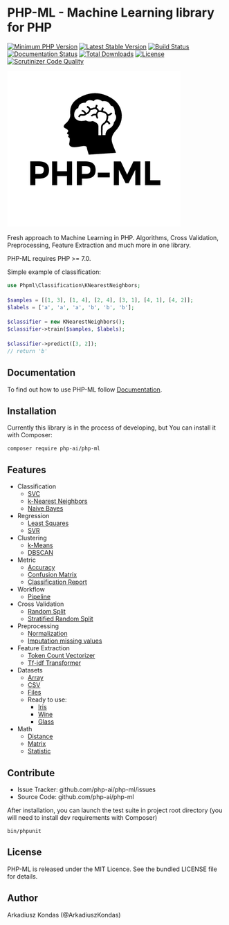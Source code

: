 # PHP-ML - Machine Learning library for PHP

[![Minimum PHP Version](https://img.shields.io/badge/php-%3E%3D%207.0-8892BF.svg)](https://php.net/)
[![Latest Stable Version](https://img.shields.io/packagist/v/php-ai/php-ml.svg)](https://packagist.org/packages/php-ai/php-ml)
[![Build Status](https://scrutinizer-ci.com/g/php-ai/php-ml/badges/build.png?b=develop)](https://scrutinizer-ci.com/g/php-ai/php-ml/build-status/develop)
[![Documentation Status](https://readthedocs.org/projects/php-ml/badge/?version=develop)](http://php-ml.readthedocs.org/en/develop/?badge=develop)
[![Total Downloads](https://poser.pugx.org/php-ai/php-ml/downloads.svg)](https://packagist.org/packages/php-ai/php-ml)
[![License](https://poser.pugx.org/php-ai/php-ml/license.svg)](https://packagist.org/packages/php-ai/php-ml)
[![Scrutinizer Code Quality](https://scrutinizer-ci.com/g/php-ai/php-ml/badges/quality-score.png?b=develop)](https://scrutinizer-ci.com/g/php-ai/php-ml/?branch=develop)

![PHP-ML - Machine Learning library for PHP](docs/assets/php-ml-logo.png)

Fresh approach to Machine Learning in PHP. Algorithms, Cross Validation, Preprocessing, Feature Extraction and much more in one library.

PHP-ML requires PHP >= 7.0.

Simple example of classification:
```php
use Phpml\Classification\KNearestNeighbors;

$samples = [[1, 3], [1, 4], [2, 4], [3, 1], [4, 1], [4, 2]];
$labels = ['a', 'a', 'a', 'b', 'b', 'b'];

$classifier = new KNearestNeighbors();
$classifier->train($samples, $labels);

$classifier->predict([3, 2]); 
// return 'b'
```

## Documentation

To find out how to use PHP-ML follow [Documentation](http://php-ml.readthedocs.org/).

## Installation

Currently this library is in the process of developing, but You can install it with Composer:

```
composer require php-ai/php-ml
```

## Features

* Classification
    * [SVC](http://php-ml.readthedocs.io/en/latest/machine-learning/classification/svc/)
    * [k-Nearest Neighbors](http://php-ml.readthedocs.io/en/latest/machine-learning/classification/k-nearest-neighbors/)
    * [Naive Bayes](http://php-ml.readthedocs.io/en/latest/machine-learning/classification/naive-bayes/)
* Regression
    * [Least Squares](http://php-ml.readthedocs.io/en/latest/machine-learning/regression/least-squares/)
    * [SVR](http://php-ml.readthedocs.io/en/latest/machine-learning/regression/svr/)
* Clustering
    * [k-Means](http://php-ml.readthedocs.io/en/latest/machine-learning/clustering/k-means/)
    * [DBSCAN](http://php-ml.readthedocs.io/en/latest/machine-learning/clustering/dbscan/)
* Metric
    * [Accuracy](http://php-ml.readthedocs.io/en/latest/machine-learning/metric/accuracy/)
    * [Confusion Matrix](http://php-ml.readthedocs.io/en/latest/machine-learning/metric/confusion-matrix/)
    * [Classification Report](http://php-ml.readthedocs.io/en/latest/machine-learning/metric/classification-report/)
* Workflow
    * [Pipeline](http://php-ml.readthedocs.io/en/latest/machine-learning/workflow/pipeline)
* Cross Validation
    * [Random Split](http://php-ml.readthedocs.io/en/latest/machine-learning/cross-validation/random-split/)
    * [Stratified Random Split](http://php-ml.readthedocs.io/en/latest/machine-learning/cross-validation/stratified-random-split/)
* Preprocessing
    * [Normalization](http://php-ml.readthedocs.io/en/latest/machine-learning/preprocessing/normalization/)
    * [Imputation missing values](http://php-ml.readthedocs.io/en/latest/machine-learning/preprocessing/imputation-missing-values/)
* Feature Extraction
    * [Token Count Vectorizer](http://php-ml.readthedocs.io/en/latest/machine-learning/feature-extraction/token-count-vectorizer/)
    * [Tf-idf Transformer](http://php-ml.readthedocs.io/en/latest/machine-learning/feature-extraction/tf-idf-transformer/)
* Datasets
    * [Array](http://php-ml.readthedocs.io/en/latest/machine-learning/datasets/array-dataset/)
    * [CSV](http://php-ml.readthedocs.io/en/latest/machine-learning/datasets/csv-dataset/)
    * [Files](http://php-ml.readthedocs.io/en/latest/machine-learning/datasets/files-dataset/)
    * Ready to use:
        * [Iris](http://php-ml.readthedocs.io/en/latest/machine-learning/datasets/demo/iris/)
        * [Wine](http://php-ml.readthedocs.io/en/latest/machine-learning/datasets/demo/wine/)
        * [Glass](http://php-ml.readthedocs.io/en/latest/machine-learning/datasets/demo/glass/)
* Math
    * [Distance](http://php-ml.readthedocs.io/en/latest/math/distance/)
    * [Matrix](http://php-ml.readthedocs.io/en/latest/math/matrix/)
    * [Statistic](http://php-ml.readthedocs.io/en/latest/math/statistic/)
    

## Contribute

- Issue Tracker: github.com/php-ai/php-ml/issues
- Source Code: github.com/php-ai/php-ml

After installation, you can launch the test suite in project root directory (you will need to install dev requirements with Composer)

```
bin/phpunit
```

## License

PHP-ML is released under the MIT Licence. See the bundled LICENSE file for details.

## Author

Arkadiusz Kondas (@ArkadiuszKondas)
